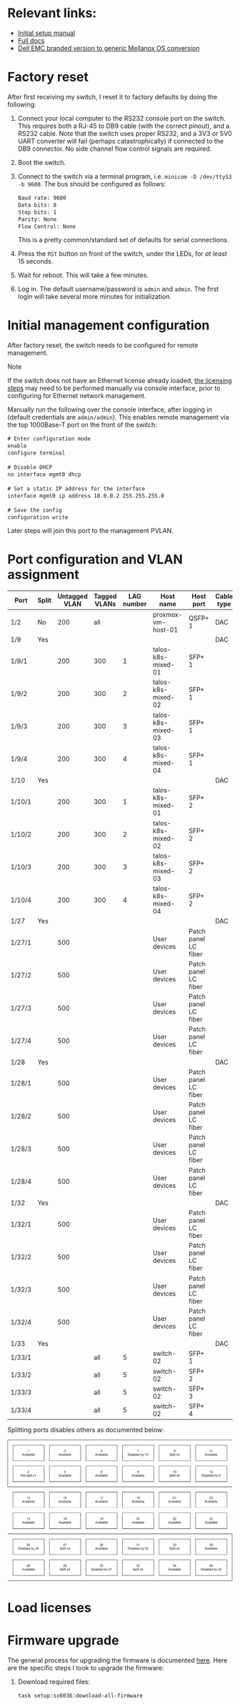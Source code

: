 # Relevant links:
* [Initial setup manual](https://network.nvidia.com/related-docs/user_manuals/1U_HW_UM_SX60XX.pdf)
* [Full docs](https://delivery04.dhe.ibm.com/sar/CMA/XSA/MLNX-OS_VPI_v3_4_3002_UM.pdf)
* [Dell EMC branded version to generic Mellanox OS conversion](https://docs.google.com/document/d/1SS0_70PSD5NZDxMy-B---4X1i_2WiLoe)

# Factory reset

After first receiving my switch, I reset it to factory defaults by doing the following:

1. Connect your local computer to the RS232 console port on the switch. This requires both a RJ-45 to DB9 cable (with the correct pinout), and a RS232 cable. Note that the switch uses proper RS232, and a 3V3 or 5V0 UART converter will fail (perhaps catastrophically) if connected to the DB9 connector. No side channel flow control signals are required.
2. Boot the switch.
3. Connect to the switch via a terminal program, i.e. `minicom -D /dev/ttyS3 -b 9600`. The bus should be configured as follows:
   
   ```yaml:
   Baud rate: 9600
   Data bits: 8
   Stop bits: 1
   Parity: None
   Flow Control: None
   ```

   This is a pretty common/standard set of defaults for serial connections.
4. Press the `RST` button on front of the switch, under the LEDs, for _at least_ 15 seconds.
5. Wait for reboot. This will take a few minutes.
6. Log in. The default username/password is `admin` and `admin`. The first login will take several more minutes for initialization.

# Initial management configuration

After factory reset, the switch needs to be configured for remote management.

> [!NOTE]
> If the switch does not have an Ethernet license already loaded, [the licensing steps](#load-licenses) may need to be performed manually via console interface, prior to configuring for Ethernet network management.

Manually run the following over the console interface, after logging in (default credentials are `admin/admin`). This enables remote management via the top 1000Base-T port on the front of the switch:
```shell
# Enter configuration mode
enable
configure terminal

# Disable DHCP
no interface mgmt0 dhcp

# Set a static IP address for the interface
interface mgmt0 ip address 10.0.0.2 255.255.255.0

# Save the config
configuration write
```

Later steps will join this port to the management PVLAN.

# Port configuration and VLAN assignment

| Port   | Split | Untagged VLAN | Tagged VLANs | LAG number | Host name          | Host port            | Cable type | Link speed |
| ------ | ----- | ------------- | ------------ | ---------- | ------------------ | -------------------- | ---------- | ---------- |
| 1/2    | No    | 200           | all          |            | proxmox-vm-host-01 | QSFP+ 1              | DAC        | 56 Gbps    |
| 1/9    | Yes   |               |              |            |                    |                      | DAC        |            |
| 1/9/1  |       | 200           | 300          | 1          | talos-k8s-mixed-01 | SFP+ 1               |            | 10 Gbps    |
| 1/9/2  |       | 200           | 300          | 2          | talos-k8s-mixed-02 | SFP+ 1               |            | 10 Gbps    |
| 1/9/3  |       | 200           | 300          | 3          | talos-k8s-mixed-03 | SFP+ 1               |            | 10 Gbps    |
| 1/9/4  |       | 200           | 300          | 4          | talos-k8s-mixed-04 | SFP+ 1               |            | 10 Gbps    |
| 1/10   | Yes   |               |              |            |                    |                      | DAC        |            |
| 1/10/1 |       | 200           | 300          | 1          | talos-k8s-mixed-01 | SFP+ 2               |            | 10 Gbps    |
| 1/10/2 |       | 200           | 300          | 2          | talos-k8s-mixed-02 | SFP+ 2               |            | 10 Gbps    |
| 1/10/3 |       | 200           | 300          | 3          | talos-k8s-mixed-03 | SFP+ 2               |            | 10 Gbps    |
| 1/10/4 |       | 200           | 300          | 4          | talos-k8s-mixed-04 | SFP+ 2               |            | 10 Gbps    |
| 1/27   | Yes   |               |              |            |                    |                      | DAC        |            |
| 1/27/1 |       | 500           |              |            | User devices       | Patch panel LC fiber |            | 10 Gbps    |
| 1/27/2 |       | 500           |              |            | User devices       | Patch panel LC fiber |            | 10 Gbps    |
| 1/27/3 |       | 500           |              |            | User devices       | Patch panel LC fiber |            | 10 Gbps    |
| 1/27/4 |       | 500           |              |            | User devices       | Patch panel LC fiber |            | 10 Gbps    |
| 1/28   | Yes   |               |              |            |                    |                      | DAC        |            |
| 1/28/1 |       | 500           |              |            | User devices       | Patch panel LC fiber |            | 10 Gbps    |
| 1/28/2 |       | 500           |              |            | User devices       | Patch panel LC fiber |            | 10 Gbps    |
| 1/28/3 |       | 500           |              |            | User devices       | Patch panel LC fiber |            | 10 Gbps    |
| 1/28/4 |       | 500           |              |            | User devices       | Patch panel LC fiber |            | 10 Gbps    |
| 1/32   | Yes   |               |              |            |                    |                      | DAC        |            |
| 1/32/1 |       | 500           |              |            | User devices       | Patch panel LC fiber |            | 10 Gbps    |
| 1/32/2 |       | 500           |              |            | User devices       | Patch panel LC fiber |            | 10 Gbps    |
| 1/32/3 |       | 500           |              |            | User devices       | Patch panel LC fiber |            | 10 Gbps    |
| 1/32/4 |       | 500           |              |            | User devices       | Patch panel LC fiber |            | 10 Gbps    |
| 1/33   | Yes   |               |              |            |                    |                      | DAC        |            |
| 1/33/1 |       |               | all          | 5          | switch-02          | SFP+ 1               |            | 10 Gbps    |
| 1/33/2 |       |               | all          | 5          | switch-02          | SFP+ 2               |            | 10 Gbps    |
| 1/33/3 |       |               | all          | 5          | switch-02          | SFP+ 3               |            | 10 Gbps    |
| 1/33/4 |       |               | all          | 5          | switch-02          | SFP+ 4               |            | 10 Gbps    |

Splitting ports disables others as documented below:

![Port split](./assets/images/sx6036-port-split.drawio.svg)

# Load licenses

# Firmware upgrade
The general process for upgrading the firmware is documented [here](https://docs.google.com/document/d/1SS0_70PSD5NZDxMy-B---4X1i_2WiLoe). Here are the specific steps I took to upgrade the firmware:

1. Download required files:

   ```shell
   task setup:sx6036:download-all-firmware
   ```
